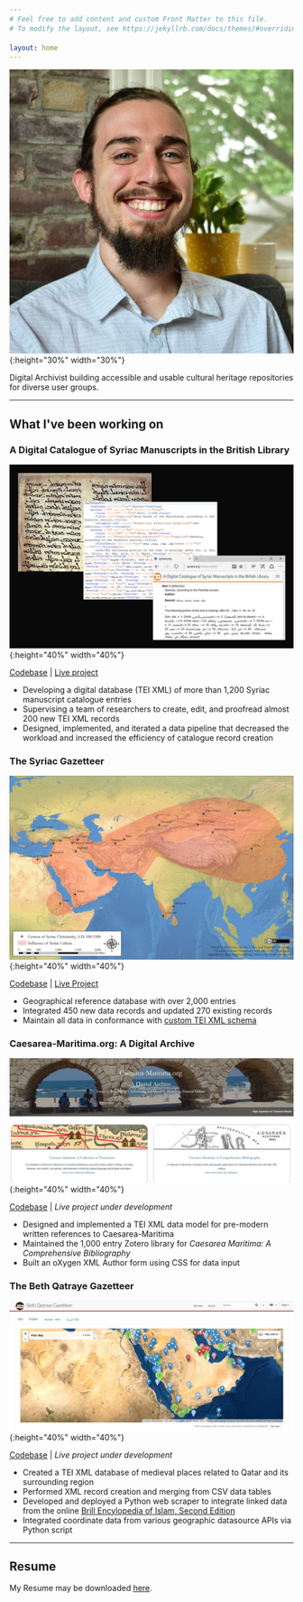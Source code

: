 ```yaml
---
# Feel free to add content and custom Front Matter to this file.
# To modify the layout, see https://jekyllrb.com/docs/themes/#overriding-theme-defaults

layout: home
---
```

![profile picture](/images/headshot2020.JPG){:height="30%" width="30%"}

Digital Archivist building accessible and usable cultural heritage repositories for diverse user groups.

----

## What I've been working on

### A Digital Catalogue of Syriac Manuscripts in the British Library

![A Digital Catalogue of Syriac Manuscripts in the British Library](/images/syriac-mss-catalogue.jpg){:height="40%" width="40%"}

[Codebase](https://github.com/srophe/wright-catalogue)  |  [Live project](https://syriaca.org/bl)

- Developing a digital database (TEI XML) of more than 1,200 Syriac manuscript catalogue entries
- Supervising a team of researchers to create, edit, and proofread almost 200 new TEI XML records
- Designed, implemented, and iterated a data pipeline that decreased the workload and increased the efficiency of catalogue record creation

### The Syriac Gazetteer

![The Syriac Gazetteer](/images/syriac-gazetteer-preview-temp.jpg){:height="40%" width="40%"}

[Codebase](https://github.com/srophe/srophe-app-data/tree/master/data/places/tei)   |  [Live Project](https://syriaca.org/geo)

- Geographical reference database with over 2,000 entries
- Integrated 450 new data records and updated 270 existing records
- Maintain all data in conformance with [custom TEI XML schema](https://github.com/srophe/srophe-eXist-app/tree/master/documentation/schemas)

### Caesarea-Maritima.org: A Digital Archive

![Caesarea-Maritima.org: A Digital Archive](/images/caeasraea-maritima.JPG){:height="40%" width="40%"}

[Codebase](https://github.com/srophe/caesarea-data/)  |  _Live project under development_

- Designed and implemented a TEI XML data model for pre-modern written references to Caesarea-Maritima
- Maintained the 1,000 entry Zotero library for _Caesarea Maritima: A Comprehensive Bibliography_
- Built an oXygen XML Author form using CSS for data input


### The Beth Qatraye Gazetteer

![Beth Qatraye Gazetteer](/images/beth-qatraye-gazetteer.JPG){:height="40%" width="40%"}

[Codebase](https://github.com/srophe/bethqatraye-data/)  |  _Live project under development_

- Created a TEI XML database of medieval places related to Qatar and its surrounding region
- Performed XML record creation and merging from CSV data tables
- Developed and deployed a Python web scraper to integrate linked data from the online [Brill Encylopedia of Islam, Second Edition](https://referenceworks.brillonline.com/browse/encyclopaedia-of-islam-2)
- Integrated coordinate data from various geographic datasource APIs via Python script

----

## Resume

My Resume may be downloaded [here](https://raw.githubusercontent.com/wlpotter/wlpotter.github.io/master/resources/Resume_Potter-William.pdf).
